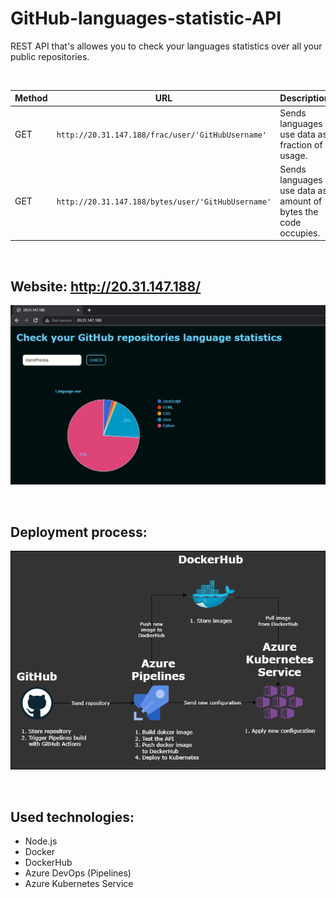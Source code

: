 # GitHub-languages-statistic-API
REST API that's allowes you to check your languages statistics over all your public repositories.

<br>

| Method  | URL | Description|
| ------------- | ------------- | ------------- |
| GET  | `http://20.31.147.188/frac/user/'GitHubUsername'`  | Sends languages use data as fraction of usage. |
| GET  | `http://20.31.147.188/bytes/user/'GitHubUsername'`  |Sends languages use data as amount of bytes the code occupies. |

<br>
 
## Website: http://20.31.147.188/
![Alt text](preview.png)

<br>

## Deployment process:
![Alt text](diagram.png)

<br>

## Used technologies:
- Node.js
- Docker
- DockerHub
- Azure DevOps (Pipelines)
- Azure Kubernetes Service
